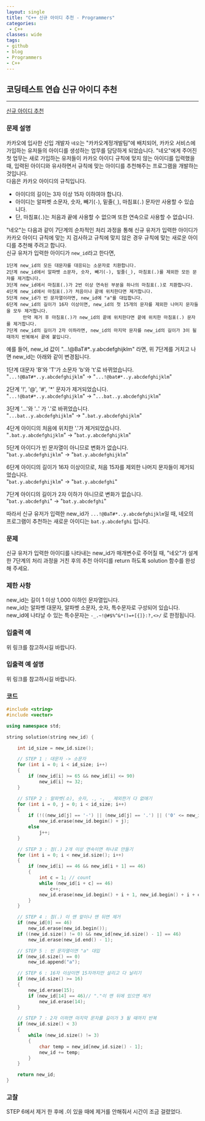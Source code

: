 ```yaml
---
layout: single
title: "C++ 신규 아이디 추천 - Programmers"
categories:
 - C++
classes: wide
tags:
- github
- blog
- Programmers
- C++
---
```

## 코딩테스트 연습 **신규 아이디 추천**
---

[신규 아이디 추천](https://programmers.co.kr/learn/courses/30/lessons/72410)

### 문제 설명

카카오에 입사한 신입 개발자 `네오`는 "카카오계정개발팀"에 배치되어, 카카오 서비스에 가입하는 유저들의 아이디를 생성하는 업무를 담당하게 되었습니다. "네오"에게 주어진 첫 업무는 새로 가입하는 유저들이 카카오 아이디 규칙에 맞지 않는 아이디를 입력했을 때, 입력된 아이디와 유사하면서 규칙에 맞는 아이디를 추천해주는 프로그램을 개발하는 것입니다.  
다음은 카카오 아이디의 규칙입니다.
 + 아이디의 길이는 3자 이상 15자 이하여야 합니다.
 + 아이디는 알파벳 소문자, 숫자, 빼기(`-`), 밑줄(`_`), 마침표(`.`) 문자만 사용할 수 있습니다.  
 + 단, 마침표(`.`)는 처음과 끝에 사용할 수 없으며 또한 연속으로 사용할 수 없습니다.  

"네오"는 다음과 같이 7단계의 순차적인 처리 과정을 통해 신규 유저가 입력한 아이디가 카카오 아이디 규칙에 맞는 지 검사하고 규칙에 맞지 않은 경우 규칙에 맞는 새로운 아이디를 추천해 주려고 합니다.  
신규 유저가 입력한 아이디가 `new_id`라고 한다면,  
```
1단계 new_id의 모든 대문자를 대응되는 소문자로 치환합니다.  
2단계 new_id에서 알파벳 소문자, 숫자, 빼기(-), 밑줄(_), 마침표(.)를 제외한 모든 문자를 제거합니다.  
3단계 new_id에서 마침표(.)가 2번 이상 연속된 부분을 하나의 마침표(.)로 치환합니다.  
4단계 new_id에서 마침표(.)가 처음이나 끝에 위치한다면 제거합니다.  
5단계 new_id가 빈 문자열이라면, new_id에 "a"를 대입합니다.  
6단계 new_id의 길이가 16자 이상이면, new_id의 첫 15개의 문자를 제외한 나머지 문자들을 모두 제거합니다.  
      만약 제거 후 마침표(.)가 new_id의 끝에 위치한다면 끝에 위치한 마침표(.) 문자를 제거합니다.  
7단계 new_id의 길이가 2자 이하라면, new_id의 마지막 문자를 new_id의 길이가 3이 될 때까지 반복해서 끝에 붙입니다.  
```

예를 들어, new_id 값이 "...!@BaT#*..y.abcdefghijklm" 라면, 위 7단계를 거치고 나면 new_id는 아래와 같이 변경됩니다.  

1단계 대문자 'B'와 'T'가 소문자 'b'와 't'로 바뀌었습니다.  
"`...!@BaT#*..y.abcdefghijklm`" → "`...!@bat#*..y.abcdefghijklm`"  

2단계 '!', '@', '#', '*' 문자가 제거되었습니다.  
"`...!@bat#*..y.abcdefghijklm`" → "`...bat..y.abcdefghijklm`"

3단계 '...'와 '..' 가 '.'로 바뀌었습니다.  
"`...bat..y.abcdefghijklm`" → "`.bat.y.abcdefghijklm`"  

4단계 아이디의 처음에 위치한 '.'가 제거되었습니다.  
"`.bat.y.abcdefghijklm`" → "`bat.y.abcdefghijklm`"  

5단계 아이디가 빈 문자열이 아니므로 변화가 없습니다.  
"`bat.y.abcdefghijklm`" → "`bat.y.abcdefghijklm`"

6단계 아이디의 길이가 16자 이상이므로, 처음 15자를 제외한 나머지 문자들이 제거되었습니다.  
"`bat.y.abcdefghijklm`" → "`bat.y.abcdefghi`"

7단계 아이디의 길이가 2자 이하가 아니므로 변화가 없습니다.  
"`bat.y.abcdefghi`" → "`bat.y.abcdefghi`"

따라서 신규 유저가 입력한 new_id가 `...!@BaT#*..y.abcdefghijklm`일 때, 네오의 프로그램이 추천하는 새로운 아이디는 `bat.y.abcdefghi` 입니다.  

### 문제  
신규 유저가 입력한 아이디를 나타내는 new_id가 매개변수로 주어질 때, "네오"가 설계한 7단계의 처리 과정을 거친 후의 추천 아이디를 return 하도록 solution 함수를 완성해 주세요.  

### 제한 사항  
new_id는 길이 1 이상 1,000 이하인 문자열입니다.  
new_id는 알파벳 대문자, 알파벳 소문자, 숫자, 특수문자로 구성되어 있습니다.  
new_id에 나타날 수 있는 특수문자는 `-_.~!@#$%^&*()=+[{]}:?,<>/` 로 한정됩니다.  


### 입출력 예  
 위 링크를 참고하시길 바랍니다.  

### 입출력 예 설명  
위 링크를 참고하시길 바랍니다.    

### 코드

```c++
#include <string>
#include <vector>

using namespace std;

string solution(string new_id) {

    int id_size = new_id.size();

	// STEP 1 : 대문자 -> 소문자
	for (int i = 0; i < id_size; i++)
	{
		if (new_id[i] >= 65 && new_id[i] <= 90)
			new_id[i] += 32;
	}

	// STEP 2 : 알파벳(소), 숫자, ., -, _ 제외한거 다 없애기
	for (int i = 0, j = 0; i < id_size; i++)
	{
		if (!((new_id[j] == '-') || (new_id[j] == '.') || ('0' <= new_id[j] && new_id[j] <= '9') || (new_id[j] == '_') || ('a' <= new_id[j] && new_id[j] <= 'z')))
			new_id.erase(new_id.begin() + j);
		else
			j++;
	}

	// STEP 3 : 점(.) 2개 이상 연속이면 하나로 만들기
	for (int i = 0; i < new_id.size(); i++)
	{
		if (new_id[i] == 46 && new_id[i + 1] == 46)
		{
			int c = 1; // count
			while (new_id[i + c] == 46)
				c++;
			new_id.erase(new_id.begin() + i + 1, new_id.begin() + i + c);
		}
	}

	// STEP 4 : 점(.) 이 맨 앞이나 맨 뒤면 제거
	if (new_id[0] == 46)
		new_id.erase(new_id.begin());
	if ((new_id.size() != 0) && new_id[new_id.size() - 1] == 46)
		new_id.erase(new_id.end() - 1);

	// STEP 5 : 빈 문자열이면 "a" 대입
	if (new_id.size() == 0)
		new_id.append("a");

	// STEP 6 : 16자 이상이면 15자까지만 살리고 다 날리기
	if (new_id.size() >= 16)
	{
		new_id.erase(15);
		if (new_id[14] == 46)// "."이 맨 뒤에 있으면 제거
			new_id.erase(14);
	}

	// STEP 7 : 2자 이하면 마지막 문자를 길이가 3 될 때까지 반복
	if (new_id.size() < 3)
	{
		while (new_id.size() != 3)
		{
			char temp = new_id[new_id.size() - 1];
			new_id += temp;
		}
	}

    return new_id;
}
```

### 고찰
STEP 6에서 제거 한 후에 .이 있을 때에 제거를 안해줘서 시간이 조금 걸렸었다.  
